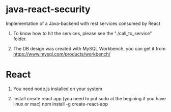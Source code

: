 # java-react-security
Implementation of a Java-backend with rest services consumed by React

1. To know how to hit the services, please see the "./call_to_service" folder.

2. The DB design was created with MySQL Workbench, you can get it from https://www.mysql.com/products/workbench/


# React
1. You need node.js installed on your system

2. Install create react app (you need to put sudo at the begining if you have linux or mac)
    npm install -g create-react-app

